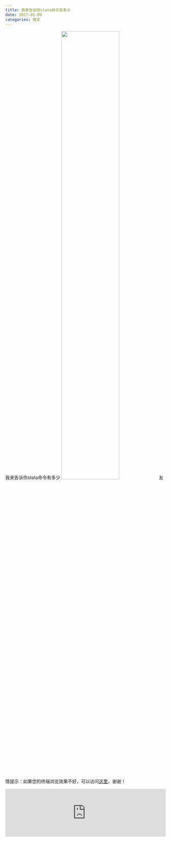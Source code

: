 ```yaml
---
title: 我来告诉你stata命令有多少
date: 2017-01-09
categories: 推文
---
```

我来告诉你stata命令有多少
<img src="http://mmbiz.qpic.cn/mmbiz_jpg/ACviaWTBFxhZcQHH2ExH81ob3FuIoiahU4PtDQre4ZydRpv6XpibJfEIKHmoYOc0IcX7FicZIdOT7YBGicb1yUzNqUQ/0?wx_fmt=jpeg" style="width: 60%; height: auto;"/><!--more-->
友情提示：如果您的终端浏览效果不好，可以访问[这里](https://stata-club.github.io/stata_article/2017-01-09.html)，谢谢！
<iframe src="https://stata-club.github.io/stata_article/2017-01-09.html" id="iframepage" frameborder="0" scrolling="no" marginheight="0" marginwidth="0" width="100%" onLoad="iFrameHeight()"></iframe>
<script type="text/javascript" language="javascript">
function iFrameHeight() {
var ifm= document.getElementById("iframepage");
var subWeb = document.frames ? document.frames["iframepage"].document : ifm.contentDocument;   
if(ifm != null && subWeb != null) {
 ifm.height = subWeb.body.scrollHeight;
} 
} 
</script> 

